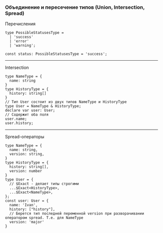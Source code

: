 ### Объединение и пересечение типов (Union, Intersection, Spread)

Перечисления
```flow js
type PossibleStatusesType =
  | 'success'
  | 'error'
  | 'warning';

const status: PossibleStatusesType = 'success';
```
---
Intersection
```flow js
type NameType = {
  name: string
}
type HistoryType = {
  history: string[]
}
// Тип User состоит из двух типов NameType и HistoryType
type User = NameType & HistoryType;
declare var user: User;
// Содержит оба поля
user.name;
user.history;
```
---
Spread-операторы
```flow js
type NameType = {
  name: string,
  version: string,
}
type HistoryType = {
  history: string[],
  version: number
}
type User = {
  // $Exact - делает типы строгими
  ...$Exact<HistoryType>,
  ...$Exact<NameType>,
};
const user: User = {
  name: 'Ivan',
  history: ["history"],
  // Берется тип последней переменной version при разворачивании оператором spread. Т.е. для NameType
  version: 'major'
}
```